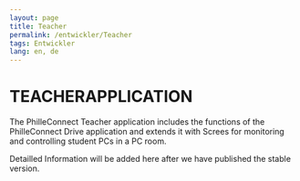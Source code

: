 ```yaml
---
layout: page
title: Teacher
permalink: /entwickler/Teacher
tags: Entwickler
lang: en, de
---
```


# **TEACHER**APPLICATION

The PhilleConnect Teacher application includes the functions of the PhilleConnect Drive application and extends it with Screes for monitoring and controlling student PCs in a PC room.

Detailled Information will be added here after we have published the stable version.
